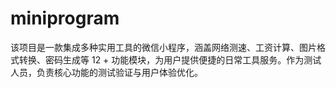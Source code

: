 # miniprogram
该项目是一款集成多种实用工具的微信小程序，涵盖网络测速、工资计算、图片格式转换、密码生成等 12 + 功能模块，为用户提供便捷的日常工具服务。作为测试人员，负责核心功能的测试验证与用户体验优化。
